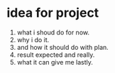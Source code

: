 # idea for project

1. what i shoud do for now.
2. why i do it.
3. and how it should do with plan.
4. result  expected and really.
5. what it can give me lastly.